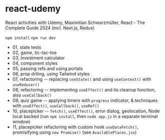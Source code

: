 # react-udemy

React activities with Udemy, Maximilian Schwarzmüller, React - The Complete Guide 2024 (incl. Next.js, Redux)

`npm install`
`npm run dev`

- 01, state tests
- 02, game, tic-tac-toe
- 03, investment calculator
- 04, component styles
- 05, passing refs and using portals
- 06, prop drlling, using Tailwind styles
- 07, refactoring -- replacing `useState()` and using `useContext()` with `useReducer()`
- 08, refactoring -- implementing `useEffect()` and its cleanup function, also `useCallback()`
- 09, quiz game -- applying timers with `progress` indicator, & techniques with `useEffect()`, `useCallback()`, `useRef()`
- 10, placepicker -- `fetch()`, `useEffect()`, error dialog, geolocation, Node local backed (run `npm install`, then `node app.js` in a separate terminal window)
- 11, placepicker refactoring with custom hook `useDataFetch()`, promisifying using `new Promise()` (see `AvailablePlaces.jsx`)
